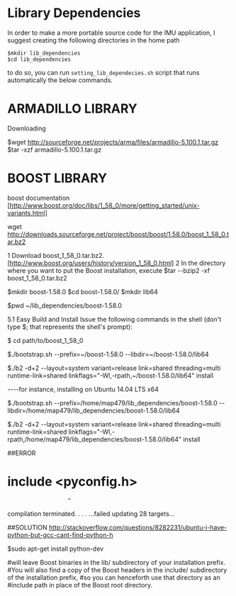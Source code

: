 
# Library Dependencies 


In order to make a more portable source code for the IMU application, I suggest creating the following directories in the home path

```
$mkdir lib_dependencies
$cd lib_dependencies
```

to do so, you can run `setting_lib_dependecies.sh` script that runs automatically the below commands.

 


# ARMADILLO LIBRARY 
Downloading

$wget http://sourceforge.net/projects/arma/files/armadillo-5.100.1.tar.gz
$tar -xzf armadillo-5.100.1.tar.gz 

# BOOST LIBRARY

boost documentation 
[http://www.boost.org/doc/libs/1_58_0/more/getting_started/unix-variants.html]


wget http://downloads.sourceforge.net/project/boost/boost/1.58.0/boost_1_58_0.tar.bz2

1 Download boost_1_58_0.tar.bz2. [http://www.boost.org/users/history/version_1_58_0.html]
2 In the directory where you want to put the Boost installation, execute
$tar --bzip2 -xf boost_1_58_0.tar.bz2

$mkdir boost-1.58.0
$cd boost-1.58.0/
$mkdir lib64

$pwd 
~/lib_dependencies/boost-1.58.0

5.1   Easy Build and Install
Issue the following commands in the shell (don't type $; that represents the shell's prompt):

$ cd path/to/boost_1_58_0

$./bootstrap.sh --prefix=~/boost-1.58.0 --libdir=~/boost-1.58.0/lib64 

$./b2 -d+2 --layout=system variant=release link=shared threading=multi runtime-link=shared linkflags="-Wl,-rpath,~/boost-1.58.0/lib64" install

----for instance, installing on Ubuntu 14.04 LTS x64

$./bootstrap.sh --prefix=/home/map479/lib_dependencies/boost-1.58.0  --libdir=/home/map479/lib_dependencies/boost-1.58.0/lib64

$./b2 -d+2 --layout=system variant=release link=shared threading=multi runtime-link=shared linkflags="-Wl,-rpath,/home/map479/lib_dependencies/boost-1.58.0/lib64" install

##ERROR 

# include <pyconfig.h>
                       ^
compilation terminated.
.
.
.
...failed updating 28 targets...


##SOLUTION
http://stackoverflow.com/questions/8282231/ubuntu-i-have-python-but-gcc-cant-find-python-h

$sudo apt-get install python-dev 


#will leave Boost binaries in the lib/ subdirectory of your installation prefix. 
#You will also find a copy of the Boost headers in the include/ subdirectory of the installation prefix, 
#so you can henceforth use that directory as an #include path in place of the Boost root directory.


